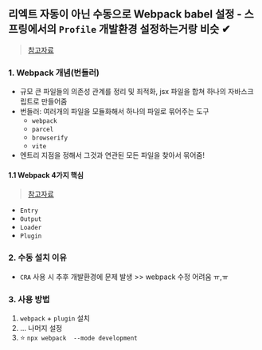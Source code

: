 ## 리엑트 자동이 아닌 수동으로 Webpack babel 설정 - 스프링에서의 `Profile` 개발환경 설정하는거랑 비슷 ✔
> [참고자료](https://juni-official.tistory.com/158)
### 1. Webpack 개념(번들러)
- 규모 큰 파일들의 의존성 관계를 정리 및 죄적화, jsx 파일을 합쳐 하나의 자바스크립트로 만들어줌 
- 번들러: 여러개의 파일을 모듈화해서 하나의 파일로 묶어주는 도구
  - `webpack`
  - `parcel`
  - `browserify`
  - `vite`
- 엔트리 지점을 정해서 그것과 연관된 모든 파일을 찾아서 묶어줌!

#### 1.1 Webpack 4가지 핵심
> [참고자료](https://365kim.tistory.com/35)
- `Entry`
- `Output`
- `Loader`
- `Plugin`

### 2. 수동 설치 이유
- `CRA` 사용 시 추후 개발환경에 문제 발생 >> webpack 수정 어려움 ㅠ,ㅠ

### 3. 사용 방법
1. `webpack` + `plugin` 설치
2. ... 나머지 설정
3. ⭐ `npx webpack  --mode development`
